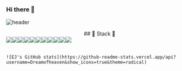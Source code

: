 ### Hi there 👋

<!--
**Dreamofheaven/Dreamofheaven** is a ✨ _special_ ✨ repository because its `README.md` (this file) appears on your GitHub profile.

Here are some ideas to get you started:

- 🔭 I’m currently working on ...
- 🌱 I’m currently learning ...
- 👯 I’m looking to collaborate on ...
- 🤔 I’m looking for help with ...
- 💬 Ask me about ...
- 📫 How to reach me: ...
- 😄 Pronouns: ...
- ⚡ Fun fact: ...
-->

![header](https://capsule-render.vercel.app/api?type=wave&color=auto&height=300&section=header&text=Eun-jeong%Park&fontSize=90)

<div style="text-align:center;">
    ## 🔨 Stack 🔨
    <div style="display:flex; flex-direction:row;">
        <img src="https://img.shields.io/badge/python-3776AB?style=flat-square&logo=python&logoColor=white"> 
        <img src="https://img.shields.io/badge/djnago-092E20?style=flat-square&logo=django&logoColor=white"> 
        <img src="https://img.shields.io/badge/mysql-4479A1?style=for-the-badge&logo=mysql&logoColor=white"> 
        <br>
        <img src="https://img.shields.io/badge/html-E34F26?style=flat-square&logo=html5&logoColor=white"> 
        <img src="https://img.shields.io/badge/css-1572B6?style=flat-square&logo=css3&logoColor=white"> 
        <img src="https://img.shields.io/badge/javascript-F7DF1E?style=flat-square&logo=javascript&logoColor=black"> 
        <img src="https://img.shields.io/badge/bootstrap-7952B3?style=flat-square&logo=bootstrap&logoColor=white">
        <br>
        <img src="https://img.shields.io/badge/react-61DAFB?style=flat-square&logo=react&logoColor=white">
        <img src="https://img.shields.io/badge/figma-F24E1E?style=flat-square&logo=figma&logoColor=white">
        <img src="https://img.shields.io/badge/notion-000000?style=flat-square&logo=notion&logoColor=white">
        <img src="https://img.shields.io/badge/jira-0052CC?style=flat-square&logo=jira&logoColor=white">
        <br>
    </div><br>
    </div>


    ![EJ's GitHub stats](https://github-readme-stats.vercel.app/api?username=Dreamofheaven&show_icons=true&theme=radical)

</div>
